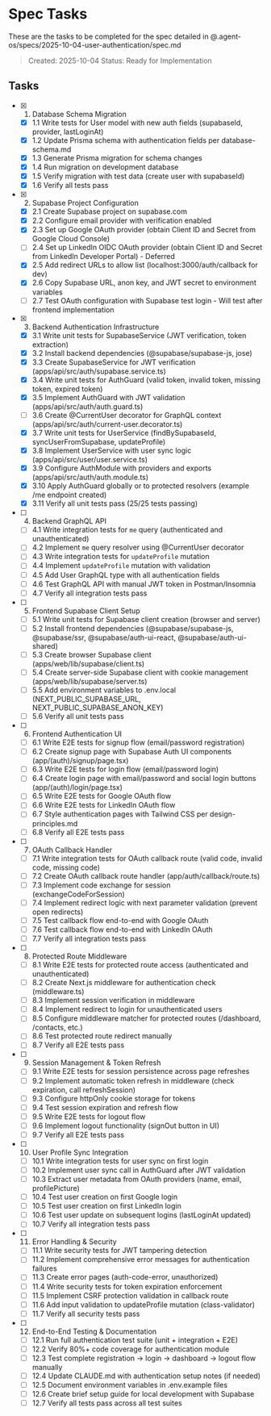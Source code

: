# Spec Tasks

These are the tasks to be completed for the spec detailed in @.agent-os/specs/2025-10-04-user-authentication/spec.md

> Created: 2025-10-04
> Status: Ready for Implementation

## Tasks

- [x] 1. Database Schema Migration
  - [x] 1.1 Write tests for User model with new auth fields (supabaseId, provider, lastLoginAt)
  - [x] 1.2 Update Prisma schema with authentication fields per database-schema.md
  - [x] 1.3 Generate Prisma migration for schema changes
  - [x] 1.4 Run migration on development database
  - [x] 1.5 Verify migration with test data (create user with supabaseId)
  - [x] 1.6 Verify all tests pass

- [x] 2. Supabase Project Configuration
  - [x] 2.1 Create Supabase project on supabase.com
  - [x] 2.2 Configure email provider with verification enabled
  - [x] 2.3 Set up Google OAuth provider (obtain Client ID and Secret from Google Cloud Console)
  - [ ] 2.4 Set up LinkedIn OIDC OAuth provider (obtain Client ID and Secret from LinkedIn Developer Portal) - Deferred
  - [x] 2.5 Add redirect URLs to allow list (localhost:3000/auth/callback for dev)
  - [x] 2.6 Copy Supabase URL, anon key, and JWT secret to environment variables
  - [ ] 2.7 Test OAuth configuration with Supabase test login - Will test after frontend implementation

- [x] 3. Backend Authentication Infrastructure
  - [x] 3.1 Write unit tests for SupabaseService (JWT verification, token extraction)
  - [x] 3.2 Install backend dependencies (@supabase/supabase-js, jose)
  - [x] 3.3 Create SupabaseService for JWT verification (apps/api/src/auth/supabase.service.ts)
  - [x] 3.4 Write unit tests for AuthGuard (valid token, invalid token, missing token, expired token)
  - [x] 3.5 Implement AuthGuard with JWT validation (apps/api/src/auth/auth.guard.ts)
  - [ ] 3.6 Create @CurrentUser decorator for GraphQL context (apps/api/src/auth/current-user.decorator.ts)
  - [x] 3.7 Write unit tests for UserService (findBySupabaseId, syncUserFromSupabase, updateProfile)
  - [x] 3.8 Implement UserService with user sync logic (apps/api/src/user/user.service.ts)
  - [x] 3.9 Configure AuthModule with providers and exports (apps/api/src/auth/auth.module.ts)
  - [x] 3.10 Apply AuthGuard globally or to protected resolvers (example /me endpoint created)
  - [x] 3.11 Verify all unit tests pass (25/25 tests passing)

- [ ] 4. Backend GraphQL API
  - [ ] 4.1 Write integration tests for `me` query (authenticated and unauthenticated)
  - [ ] 4.2 Implement `me` query resolver using @CurrentUser decorator
  - [ ] 4.3 Write integration tests for `updateProfile` mutation
  - [ ] 4.4 Implement `updateProfile` mutation with validation
  - [ ] 4.5 Add User GraphQL type with all authentication fields
  - [ ] 4.6 Test GraphQL API with manual JWT token in Postman/Insomnia
  - [ ] 4.7 Verify all integration tests pass

- [ ] 5. Frontend Supabase Client Setup
  - [ ] 5.1 Write unit tests for Supabase client creation (browser and server)
  - [ ] 5.2 Install frontend dependencies (@supabase/supabase-js, @supabase/ssr, @supabase/auth-ui-react, @supabase/auth-ui-shared)
  - [ ] 5.3 Create browser Supabase client (apps/web/lib/supabase/client.ts)
  - [ ] 5.4 Create server-side Supabase client with cookie management (apps/web/lib/supabase/server.ts)
  - [ ] 5.5 Add environment variables to .env.local (NEXT_PUBLIC_SUPABASE_URL, NEXT_PUBLIC_SUPABASE_ANON_KEY)
  - [ ] 5.6 Verify all unit tests pass

- [ ] 6. Frontend Authentication UI
  - [ ] 6.1 Write E2E tests for signup flow (email/password registration)
  - [ ] 6.2 Create signup page with Supabase Auth UI components (app/(auth)/signup/page.tsx)
  - [ ] 6.3 Write E2E tests for login flow (email/password login)
  - [ ] 6.4 Create login page with email/password and social login buttons (app/(auth)/login/page.tsx)
  - [ ] 6.5 Write E2E tests for Google OAuth flow
  - [ ] 6.6 Write E2E tests for LinkedIn OAuth flow
  - [ ] 6.7 Style authentication pages with Tailwind CSS per design-principles.md
  - [ ] 6.8 Verify all E2E tests pass

- [ ] 7. OAuth Callback Handler
  - [ ] 7.1 Write integration tests for OAuth callback route (valid code, invalid code, missing code)
  - [ ] 7.2 Create OAuth callback route handler (app/auth/callback/route.ts)
  - [ ] 7.3 Implement code exchange for session (exchangeCodeForSession)
  - [ ] 7.4 Implement redirect logic with next parameter validation (prevent open redirects)
  - [ ] 7.5 Test callback flow end-to-end with Google OAuth
  - [ ] 7.6 Test callback flow end-to-end with LinkedIn OAuth
  - [ ] 7.7 Verify all integration tests pass

- [ ] 8. Protected Route Middleware
  - [ ] 8.1 Write E2E tests for protected route access (authenticated and unauthenticated)
  - [ ] 8.2 Create Next.js middleware for authentication check (middleware.ts)
  - [ ] 8.3 Implement session verification in middleware
  - [ ] 8.4 Implement redirect to login for unauthenticated users
  - [ ] 8.5 Configure middleware matcher for protected routes (/dashboard, /contacts, etc.)
  - [ ] 8.6 Test protected route redirect manually
  - [ ] 8.7 Verify all E2E tests pass

- [ ] 9. Session Management & Token Refresh
  - [ ] 9.1 Write E2E tests for session persistence across page refreshes
  - [ ] 9.2 Implement automatic token refresh in middleware (check expiration, call refreshSession)
  - [ ] 9.3 Configure httpOnly cookie storage for tokens
  - [ ] 9.4 Test session expiration and refresh flow
  - [ ] 9.5 Write E2E tests for logout flow
  - [ ] 9.6 Implement logout functionality (signOut button in UI)
  - [ ] 9.7 Verify all E2E tests pass

- [ ] 10. User Profile Sync Integration
  - [ ] 10.1 Write integration tests for user sync on first login
  - [ ] 10.2 Implement user sync call in AuthGuard after JWT validation
  - [ ] 10.3 Extract user metadata from OAuth providers (name, email, profilePicture)
  - [ ] 10.4 Test user creation on first Google login
  - [ ] 10.5 Test user creation on first LinkedIn login
  - [ ] 10.6 Test user update on subsequent logins (lastLoginAt updated)
  - [ ] 10.7 Verify all integration tests pass

- [ ] 11. Error Handling & Security
  - [ ] 11.1 Write security tests for JWT tampering detection
  - [ ] 11.2 Implement comprehensive error messages for authentication failures
  - [ ] 11.3 Create error pages (auth-code-error, unauthorized)
  - [ ] 11.4 Write security tests for token expiration enforcement
  - [ ] 11.5 Implement CSRF protection validation in callback route
  - [ ] 11.6 Add input validation to updateProfile mutation (class-validator)
  - [ ] 11.7 Verify all security tests pass

- [ ] 12. End-to-End Testing & Documentation
  - [ ] 12.1 Run full authentication test suite (unit + integration + E2E)
  - [ ] 12.2 Verify 80%+ code coverage for authentication module
  - [ ] 12.3 Test complete registration → login → dashboard → logout flow manually
  - [ ] 12.4 Update CLAUDE.md with authentication setup notes (if needed)
  - [ ] 12.5 Document environment variables in .env.example files
  - [ ] 12.6 Create brief setup guide for local development with Supabase
  - [ ] 12.7 Verify all tests pass across all test suites
